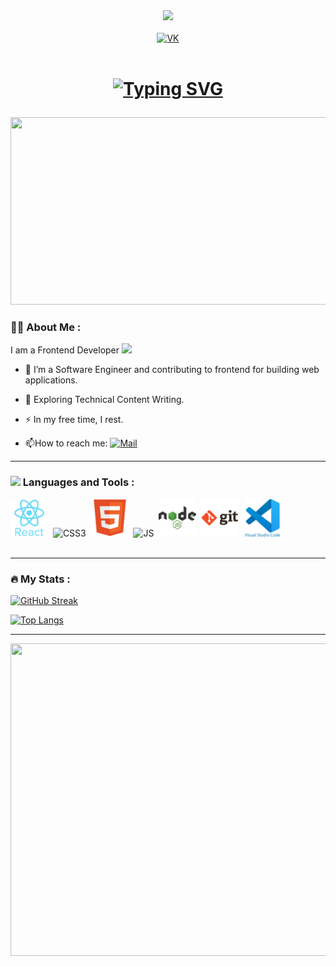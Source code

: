 <div id="header" align="center">
  <img src="https://media3.giphy.com/media/v1.Y2lkPTc5MGI3NjExbWU1bjcwNG9sdTJudDg0cG1ucmF0OTRrem01eHZ2dXQ3eXZhN2RyeCZlcD12MV9pbnRlcm5hbF9naWZfYnlfaWQmY3Q9cw/UmWpVKOvNEv6CHVtl7/giphy.gif" width="200"/>
<br><br>
  <div id="badges">
    <a href="#######">
      <img width="150" src="https://img.shields.io/badge/%D0%92%D0%BA%D0%BE%D0%BD%D1%82%D0%B0%D0%BA%D1%82%D0%B5-%230077FF?style=plastic&logo=vk&logoColor=white" alt="VK"/>
    </a>
  </div>
<img src="https://komarev.com/ghpvc/?username=shamanveca&color=brightgreen&style=plastic&label=Profile+Views&abbreviated=true" alt=""/>
</div>

<h1 align="center"> 
  
  [![Typing SVG](https://readme-typing-svg.demolab.com?font=Fira+Code&weight=500&size=30&duration=4000&pause=1000&color=34F776&center=true&vCenter=true&multiline=true&width=1000&lines=Hi+there+%F0%9F%91%8B%2C+I'm+Max)](https://git.io/typing-svg) 
  
</h1>


<div align="center">
  <img src="https://media2.giphy.com/media/v1.Y2lkPTc5MGI3NjExbDU4cWdlcGZjNm82Y2Rka2I2anlsdXE4NjF6anpyaTR2dHV5azgwYSZlcD12MV9pbnRlcm5hbF9naWZfYnlfaWQmY3Q9Zw/f3iwJFOVOwuy7K6FFw/giphy.gif" width="600" height="300"/>
</div>

### :man_technologist: About Me :
I am a Frontend Developer <img src="https://media.giphy.com/media/WUlplcMpOCEmTGBtBW/giphy.gif" width="30">

- :telescope: I’m a Software Engineer and contributing to frontend for building web applications.

- :seedling: Exploring Technical Content Writing.

- :zap: In my free time, I rest.

- :mailbox:How to reach me: <a href="#######"> <img src="https://img.shields.io/badge/shaman98%40list.ru-%23005FF9?style=plastic&logo=maildotru&logoColor=white" alt="Mail"/> </a>

---
<h3 >
<img src="https://media0.giphy.com/media/v1.Y2lkPTc5MGI3NjExcXMzeWh1Y2c3OTFncDQwaXFscTN6NHo0cnVpY2cybHZ3NnJ4eDM0bCZlcD12MV9pbnRlcm5hbF9naWZfYnlfaWQmY3Q9cw/HvekzBaREHxlEwvlOS/giphy.gif" width="50"> Languages and Tools : 
</h3>

<div>
  <img src="https://github.com/devicons/devicon/blob/master/icons/react/react-original-wordmark.svg" title="React" alt="React" width="60" height="60"/>&nbsp;
  <img src="https://media1.giphy.com/media/v1.Y2lkPTc5MGI3NjExZ3NmaDZmaTk5ZXE2aXRxa2liaWs3YWJlZTJqd2xoY29lNmtpcGw0dCZlcD12MV9pbnRlcm5hbF9naWZfYnlfaWQmY3Q9dHM/w7j1Bivh2hvIbhDYO8/giphy.gif"  title="CSS3" alt="CSS3" width="60"     
height="60"/>&nbsp;
  <img src="https://github.com/devicons/devicon/blob/master/icons/html5/html5-original.svg" title="HTML5" alt="HTML5" width="60" height="60"/>&nbsp;
  <img src="https://media4.giphy.com/media/v1.Y2lkPTc5MGI3NjExZHlyNDU2aDc3cDg2M3RjZXJheGxoeTcydTBzYTE0cTh4NmwzMG1teSZlcD12MV9pbnRlcm5hbF9naWZfYnlfaWQmY3Q9cw/ejfEZhz0nh2kR0SZzn/giphy.gif"  title="JS" alt="JS" width="60" height="60"/>&nbsp;
  <img src="https://github.com/devicons/devicon/blob/master/icons/nodejs/nodejs-original-wordmark.svg" title="NodeJS" alt="NodeJS" width="60" height="60"/>&nbsp;
  <img src="https://github.com/devicons/devicon/blob/master/icons/git/git-original-wordmark.svg" title="Git" **alt="Git" width="60" height="60"/>&nbsp;
  <img src="https://github.com/devicons/devicon/blob/master/icons/vscode/vscode-original-wordmark.svg" title="VS Code" **alt="VS Code" width="60" height="60"/>
  <br><br>
</div>

---

### :fire: My Stats :

[![GitHub Streak](https://streak-stats.demolab.com?user=shamanveca&theme=algolia&date_format=j%20M%5B%20Y%5D)](https://git.io/streak-stats)

[![Top Langs](https://github-readme-stats.vercel.app/api/top-langs/?username=shamanveca&layout=compact&theme=algolia)](https://github.com/anuraghazra/github-readme-stats)

---

<div align="center">
  <img src="https://media0.giphy.com/media/v1.Y2lkPTc5MGI3NjExZWZ0eTN6YXlka3VkcWU0ZTVocnA3eWYxMjF5bnU0a2xiZmx0OGxtdyZlcD12MV9pbnRlcm5hbF9naWZfYnlfaWQmY3Q9cw/3kPDmoWdBpQPNhCnUG/giphy.gif" width="600" height="500"/>
</div>
